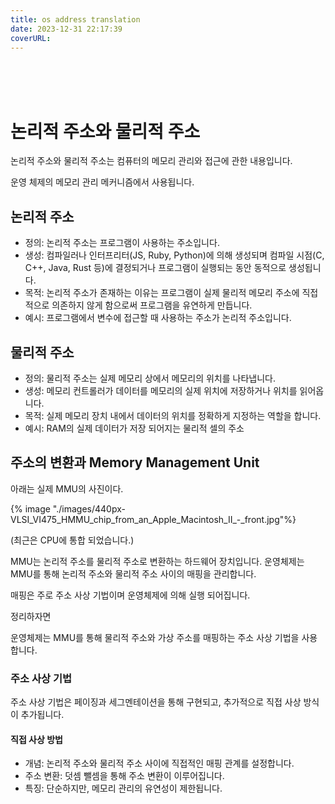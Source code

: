 ```yaml
---
title: os address translation
date: 2023-12-31 22:17:39
coverURL: 
---
```

<br />
<br />
<br />

# 논리적 주소와 물리적 주소

논리적 주소와 물리적 주소는 컴퓨터의 메모리 관리와 접근에 관한 내용입니다.

운영 체제의 메모리 관리 메커니즘에서 사용됩니다.

## 논리적 주소

- 정의: 논리적 주소는 프로그램이 사용하는 주소입니다.
- 생성: 컴파일러나 인터프리터(JS, Ruby, Python)에 의해 생성되며 컴파일 시점(C, C++, Java, Rust 등)에 결정되거나 프로그램이 실행되는 동안 동적으로 생성됩니다.
- 목적: 논리적 주소가 존재하는 이유는 프로그램이 실제 물리적 메모리 주소에 직접적으로 의존하지 않게 함으로써 프로그램을 유연하게 만듭니다.
- 예시: 프로그램에서 변수에 접근할 때 사용하는 주소가 논리적 주소입니다.


## 물리적 주소

- 정의: 물리적 주소는 실제 메모리 상에서 메모리의 위치를 나타냅니다.
- 생성: 메모리 컨트롤러가 데이터를 메모리의 실제 위치에 저장하거나 위치를 읽어옵니다.
- 목적: 실제 메모리 장치 내에서 데이터의 위치를 정확하게 지정하는 역할을 합니다.
- 예시: RAM의 실제 데이터가 저장 되어지는 물리적 셀의 주소


## 주소의 변환과 Memory Management Unit

아래는 실제 MMU의 사진이다.

{% image "./images/440px-VLSI_VI475_HMMU_chip_from_an_Apple_Macintosh_II_-_front.jpg"%}

(최근은 CPU에 통합 되었습니다.)

MMU는 논리적 주소를 물리적 주소로 변환하는 하드웨어 장치입니다.
운영체제는 MMU를 통해 논리적 주소와 물리적 주소 사이의 매핑을 관리합니다.

매핑은 주로 주소 사상 기법이며 운영체제에 의해 실행 되어집니다.

정리하자면 

운영체제는 MMU를 통해 물리적 주소와 가상 주소를 매핑하는 주소 사상 기법을 사용합니다.

### 주소 사상 기법

주소 사상 기법은 페이징과 세그멘테이션을 통해 구현되고,
추가적으로 직접 사상 방식이 추가됩니다.

#### 직접 사상 방법

- 개념: 논리적 주소와 물리적 주소 사이에 직접적인 매핑 관계를 설정합니다.
- 주소 변환: 덧셈 뺄셈을 통해 주소 변환이 이루어집니다.
- 특징: 단순하지만, 메모리 관리의 유연성이 제한됩니다.